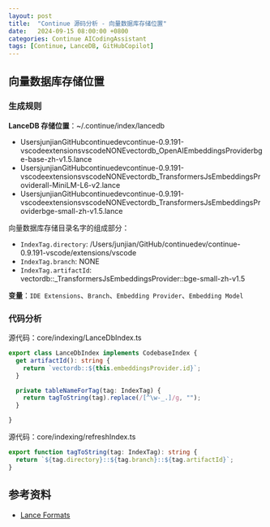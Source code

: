 ```yaml
---
layout: post
title:  "Continue 源码分析 - 向量数据库存储位置"
date:   2024-09-15 08:00:00 +0800
categories: Continue AICodingAssistant
tags: [Continue, LanceDB, GitHubCopilot]
---
```


## 向量数据库存储位置

### 生成规则
**LanceDB 存储位置**：~/.continue/index/lancedb
  - UsersjunjianGitHubcontinuedevcontinue-0.9.191-vscodeextensionsvscodeNONEvectordb_OpenAIEmbeddingsProviderbge-base-zh-v1.5.lance
  - UsersjunjianGitHubcontinuedevcontinue-0.9.191-vscodeextensionsvscodeNONEvectordb_TransformersJsEmbeddingsProviderall-MiniLM-L6-v2.lance
  - UsersjunjianGitHubcontinuedevcontinue-0.9.191-vscodeextensionsvscodeNONEvectordb_TransformersJsEmbeddingsProviderbge-small-zh-v1.5.lance

向量数据库存储目录名字的组成部分：
- `IndexTag.directory`: /Users/junjian/GitHub/continuedev/continue-0.9.191-vscode/extensions/vscode
- `IndexTag.branch`: NONE
- `IndexTag.artifactId`: vectordb::_TransformersJsEmbeddingsProvider::bge-small-zh-v1.5

**变量**：`IDE Extensions`、`Branch`、`Embedding Provider`、`Embedding Model`

### 代码分析
源代码：core/indexing/LanceDbIndex.ts
```typescript
export class LanceDbIndex implements CodebaseIndex {
  get artifactId(): string {
    return `vectordb::${this.embeddingsProvider.id}`;
  }

  private tableNameForTag(tag: IndexTag) {
    return tagToString(tag).replace(/[^\w-_.]/g, "");
  }

}
```

源代码：core/indexing/refreshIndex.ts
```typescript
export function tagToString(tag: IndexTag): string {
  return `${tag.directory}::${tag.branch}::${tag.artifactId}`;
}
```


## 参考资料
- [Lance Formats](https://lancedb.github.io/lance/format.html)
